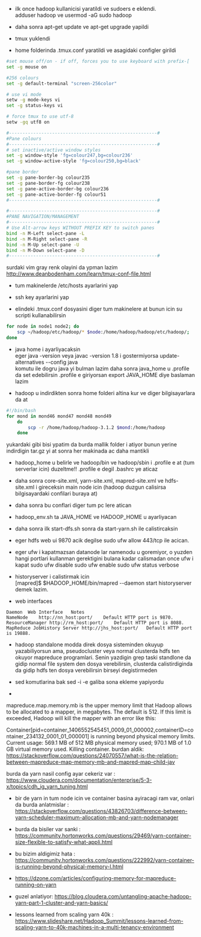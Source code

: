 * ilk once hadoop kullanicisi yaratildi ve sudoers e eklendi.  
adduser hadoop ve usermod -aG sudo hadoop

* daha sonra apt-get update ve apt-get upgrade yapildi

* tmux yuklendi

* home folderinda .tmux.conf yaratildi ve asagidaki configler girildi
```bash
#set mouse off/on - if off, forces you to use keyboard with prefix-[
set -g mouse on

#256 colours
set -g default-terminal "screen-256color"

# use vi mode
setw -g mode-keys vi
set -g status-keys vi

# force tmux to use utf-8
setw -gq utf8 on

#-------------------------------------------------------#
#Pane colours
#-------------------------------------------------------#
# set inactive/active window styles
set -g window-style 'fg=colour247,bg=colour236'
set -g window-active-style 'fg=colour250,bg=black'

#pane border
set -g pane-border-bg colour235
set -g pane-border-fg colour238
set -g pane-active-border-bg colour236
set -g pane-active-border-fg colour51
#-------------------------------------------------------#

#-------------------------------------------------------#
#PANE NAVIGATION/MANAGEMENT
#-------------------------------------------------------#
# Use Alt-arrow keys WITHOUT PREFIX KEY to switch panes
bind -n M-Left select-pane -L
bind -n M-Right select-pane -R
bind -n M-Up select-pane -U
bind -n M-Down select-pane -D
#-------------------------------------------------------#

```

surdaki vim gray renk olayini da ypman lazim
http://www.deanbodenham.com/learn/tmux-conf-file.html



* tum makinelerde /etc/hosts ayarlarini yap

* ssh key ayarlarini yap


* elindeki .tmux.conf dosyasini diger tum makinelere at
bunun icin su scripti kullanabilirsin
```bash
for node in node1 node2; do
    scp ~/hadoop/etc/hadoop/* $node:/home/hadoop/hadoop/etc/hadoop/;
done
```

* java home i ayarliyacaksin  
eger java -version veya javac -version 1.8 i gostermiyorsa update-alternatives --config java  
komutu ile dogru java yi bulman lazim
daha sonra java_home u .profile da set edebilirsin
.profile e giriyorsan export JAVA_HOME diye baslaman lazim

* hadoop u indirdikten sonra home folderi altina kur ve diger bilgisayarlara da at
```bash
#!/bin/bash
for mond in mond46 mond47 mond48 mond49
    do
        scp -r /home/hadoop/hadoop-3.1.2 $mond:/home/hadoop
    done
```
yukardaki gibi bisi ypatim da burda mallik folder i atiyor bunun yerine indirdigin tar.gz yi at sonra her makinada ac daha mantikli

* hadoop_home u belirle ve hadoop/bin ve hadoop/sbin i .profile e at (tum serverlar icin) duzeltme!! .profile e degil .bashrc ye aticaz

* daha sonra core-site.xml, yarn-site.xml, mapred-site.xml ve hdfs-site.xml i gireceksin main node icin
(hadoop duzgun calisirsa bilgisayardaki confilari buraya at)

* daha sonra bu conflari diger tum pc lere atican

* hadoop_env.sh ta JAVA_HOME ve HADOOP_HOME u ayarliyacan

* daha sonra ilk start-dfs.sh sonra da start-yarn.sh ile calistircaksin

* eger hdfs web ui 9870 acik degilse
sudo ufw allow 443/tcp ile acican.

* eger ufw i kapatmazsan datanode lar namenodu u goremiyor, o yuzden hangi portlari kullanman gerektigini bulana kadar calismadan once ufw i kapat
sudo ufw disable
sudo ufw enable
sudo ufw status verbose

* historyserver i calistirmak icin  
[mapred]$ $HADOOP_HOME/bin/mapred --daemon start historyserver demek lazim.

* web interfaces
```
Daemon	Web Interface	Notes
NameNode	http://nn_host:port/	Default HTTP port is 9870.
ResourceManager	http://rm_host:port/	Default HTTP port is 8088.
MapReduce JobHistory Server	http://jhs_host:port/	Default HTTP port is 19888.
```


* hadoop standalone modda direk dosya sisteminden okuyup yazabiliyorsun ama, pseudocluster veya normal clusterda hdfs ten okuyor mapreduce programlari. Senin yazdigin grep taski standlone da gidip normal file system den dosya verebilirsin, clusterda calistirdiginda da gidip hdfs ten dosya verebilirsin birseyi degistirmeden

* sed komutlarina bak sed -i -e galiba sona ekleme yapiyordu

* 
mapreduce.map.memory.mb is the upper memory limit that Hadoop allows to be allocated to a mapper, in megabytes. The default is 512. If this limit is exceeded, Hadoop will kill the mapper with an error like this:

Container[pid=container_1406552545451_0009_01_000002,containerID=container_234132_0001_01_000001] is running beyond physical memory limits. Current usage: 569.1 MB of 512 MB physical memory used; 970.1 MB of 1.0 GB virtual memory used. Killing container.
burdan aldik: https://stackoverflow.com/questions/24070557/what-is-the-relation-between-mapreduce-map-memory-mb-and-mapred-map-child-jav


burda da yarn nasil config ayar cekeriz var : https://www.cloudera.com/documentation/enterprise/5-3-x/topics/cdh_ig_yarn_tuning.html

* bir de yarn in tum node icin ve container basina ayiracagi ram var, onlari da burda anlatmislar : https://stackoverflow.com/questions/43826703/difference-between-yarn-scheduler-maximum-allocation-mb-and-yarn-nodemanager

* burda da bisiler var sanki : https://community.hortonworks.com/questions/29469/yarn-container-size-flexible-to-satisfy-what-appli.html

* bu bizim aldigimiz hata : https://community.hortonworks.com/questions/222992/yarn-container-is-running-beyond-physical-memory-l.html

* https://dzone.com/articles/configuring-memory-for-mapreduce-running-on-yarn

* guzel anlatiyor: https://blog.cloudera.com/untangling-apache-hadoop-yarn-part-1-cluster-and-yarn-basics/

* lessons learned from scaling yarn 40k : https://www.slideshare.net/Hadoop_Summit/lessons-learned-from-scaling-yarn-to-40k-machines-in-a-multi-tenancy-environment








